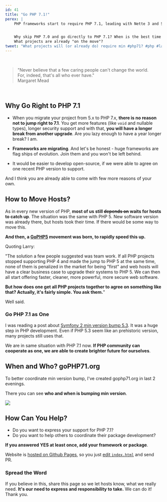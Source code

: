 ```yaml
---
id: 41
title: "Go PHP 7.1!"
perex: |
    PHP frameworks start to require PHP 7.1, leading with Nette 3 and Symfony 4.


    Why skip PHP 7.0 and go directly to PHP 7.1? When is the best time to join?
    What projects are already "on the move"?
tweet: "What projects will (or already do) require min #php71? #php #laravel #zendframework #doctrine #symfony"
---
```


<br>

<blockquote class="blockquote text-center">
    "Never believe that a few caring people can't change the world.<br>
    For, indeed, that's all who ever have."
    <footer class="blockquote-footer">Margaret Mead</footer>
</blockquote>

<br>

## Why Go Right to PHP 7.1

- When you migrate your project from 5.x to PHP 7.x, **there is no reason not to jump right to 7.1**. You get more features (like `void` and nullable types), longer security support and with that, **you will have a longer break from another upgrade**. Are you lazy enough to have a year longer break? I am.

- **Frameworks are migrating**. And let's be honest - huge frameworks are flag ships of evolution. Join them and you won't be left behind.

- It would be easier to develop open-source, if we were able to agree on one recent PHP version to support.

And I think you are already able to come with few more reasons of your own.


## How to Move Hosts?

As in every new version of PHP, **most of us still ~~depends on~~ waits for hosts to catch up**. The situation was the same with PHP 5. New software version was already there, but hosts took their time. If there would be some way to move this.

**And then, a [GoPHP5](https://www.garfieldtech.com/blog/go-php-5-go) movement was born, to rapidly speed this up.**

Quoting Larry:

"The solution a few people suggested was team work. If all PHP projects stopped supporting PHP 4 and made the jump to PHP 5 at the same time, none of them is penalized in the market for being "first" and web hosts will have a clear business case to upgrade their systems to PHP 5. We can then all start offering faster, cleaner, more powerful, more secure web software.

**But how does one get all PHP projects together to agree on something like that? Actually, it's fairly simple. You ask them.**"

Well said.


### Go PHP 7.1 as One

I was reading a post about [Symfony 2 min version bump 5.3](https://symfony.com/blog/why-will-symfony-2-0-finally-use-php-5-3).
It was a huge step in PHP development. Even if PHP 5.3 seem like an prehistoric version, many projects still uses that.

We are in same situation with PHP 7.1 now. **If PHP community can cooperate as one, we are able to create brighter future for ourselves**.


## When and Who? goPHP71.org

To better coordinate min version bump, I've created gophp71.org in last 2 evenings.

There you can see **who and when is bumping min version**.

<img src="/assets/images/posts/2017/go-php-71/first-version.png" class="img-thumbnail">

## How Can You Help?

- Do you want to express your support for PHP 7.1?
- Do you want to help others to coordinate their package development?

**If you answered YES at least once, add your framework or package**.

Website is [hosted on Github Pages](https://github.com/tomasvotruba/goPHP71.org), so you just [edit `index.html`](https://github.com/TomasVotruba/gophp71.org/edit/master/index.html) and send PR.

### Spread the Word

If you believe in this, share this page so we let hosts know, what we really need. **It's our need to express and responsibility to take.**
We can do it! Thank you.
